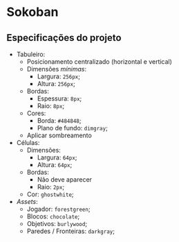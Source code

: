 # Sokoban

## Especificações do projeto

- Tabuleiro:
    - Posicionamento centralizado (horizontal e vertical)
    - Dimensões _mínimas_:
        - Largura: `256px`;
        - Altura: `256px`;
    - Bordas:
        - Espessura: `8px`;
        - Raio: `8px`;
    - Cores:
        - Borda: `#484848`;
        - Plano de fundo: `dimgray`;
    - Aplicar sombreamento
- Células:
    - Dimensões:
        - Largura: `64px`;
        - Altura: `64px`;
    - Bordas:
        - Não deve aparecer
        - Raio: `2px`;
	- Cor: `ghostwhite`;
- _Assets_:
    - Jogador: `forestgreen`;
    - Blocos: `chocolate`;
    - Objetivos: `burlywood`;
    - Paredes / Fronteiras: `darkgray`;

